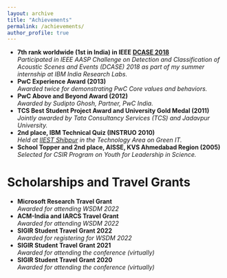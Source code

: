 ```yaml
---
layout: archive
title: "Achievements"
permalink: /achievements/
author_profile: true
---
```


<ul class="smallFont">
	<li> <b> 7th rank worldwide (1st in India) in IEEE <a href="http://dcase.community/challenge2018/task-bird-audio-detection-results">DCASE 2018</a> </b> <br>
		<i> Participated in IEEE AASP Challenge on Detection and Classification of Acoustic Scenes and Events (DCASE) 2018 as part of my summer internship at IBM India Research Labs. </i>
	</li>
	<li> <b> PwC Experience Award (2013) </b> <br>
		<i> Awarded twice for demonstrating PwC Core values and behaviors. </i>
	</li>
	<li> <b> PwC Above and Beyond Award (2012) </b> <br>
		<i> Awarded by Sudipto Ghosh, Partner, PwC India. </i>
	</li>
	<li> <b> TCS Best Student Project Award and University Gold Medal (2011) </b> <br>
		<i> Jointly awarded by Tata Consultancy Services (TCS) and Jadavpur University. </i>
	</li>
	<li> <b> 2nd place, IBM Technical Quiz (INSTRUO 2010) </b> <br>
		<i> Held at <a href="https://www.iiests.ac.in/">IIEST Shibpur</a> in the Technology Area on Green IT. </i>
	</li>
	<li> <b> School Topper and 2nd place, AISSE, KVS Ahmedabad Region (2005) </b> <br>
		<i> Selected for CSIR Program on Youth for Leadership in Science. </i>
	</li>
</ul>


Scholarships and Travel Grants
======

<ul class="smallFont">
	<li> <b> Microsoft Research Travel Grant </b> <br>
		<i> Awarded for attending WSDM 2022 </i>
	</li>
	<li> <b> ACM-India and IARCS Travel Grant </b> <br>
		<i> Awarded for attending WSDM 2022 </i>
	</li>
	<li> <b> SIGIR Student Travel Grant 2022 </b> <br>
		<i> Awarded for registering for WSDM 2022 </i>
	</li>
	<li> <b> SIGIR Student Travel Grant 2021 </b> <br>
		<i> Awarded for attending the conference (virtually) </i>
	</li>
	<li> <b> SIGIR Student Travel Grant 2020 </b> <br>
		<i> Awarded for attending the conference (virtually) </i>
	</li>
</ul>
